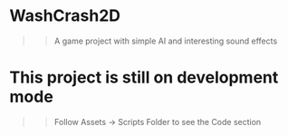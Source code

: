# WashCrash2D
>> A game project with simple AI and interesting sound effects
# This project is still on development mode
>> Follow Assets -> Scripts Folder to see the Code section
